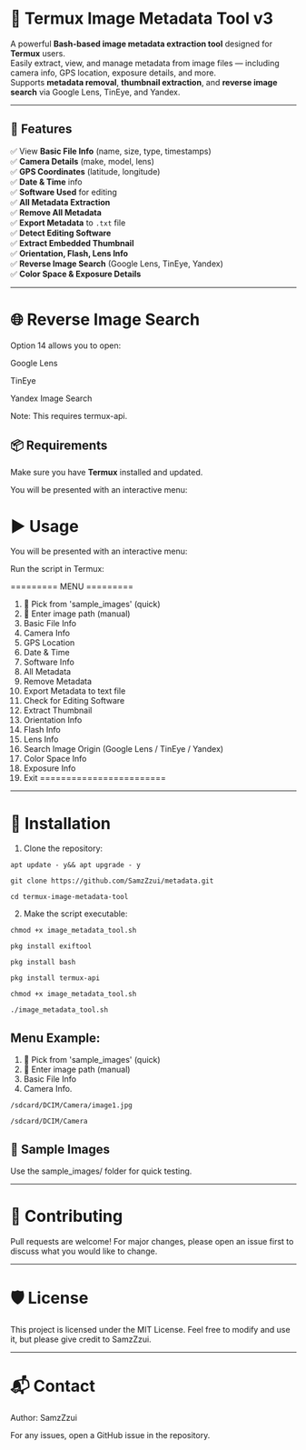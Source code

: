 # 📸 Termux Image Metadata Tool v3

A powerful **Bash-based image metadata extraction tool** designed for **Termux** users.  
Easily extract, view, and manage metadata from image files — including camera info, GPS location, exposure details, and more.  
Supports **metadata removal**, **thumbnail extraction**, and **reverse image search** via Google Lens, TinEye, and Yandex.

---

## 🚀 Features
✅ View **Basic File Info** (name, size, type, timestamps)  
✅ **Camera Details** (make, model, lens)  
✅ **GPS Coordinates** (latitude, longitude)  
✅ **Date & Time** info  
✅ **Software Used** for editing  
✅ **All Metadata Extraction**  
✅ **Remove All Metadata**  
✅ **Export Metadata** to `.txt` file  
✅ **Detect Editing Software**  
✅ **Extract Embedded Thumbnail**  
✅ **Orientation, Flash, Lens Info**  
✅ **Reverse Image Search** (Google Lens, TinEye, Yandex)  
✅ **Color Space & Exposure Details**  

---

# 🌐 Reverse Image Search

Option 14 allows you to open:

Google Lens

TinEye

Yandex Image Search


Note: This requires termux-api.

## 📦 Requirements

Make sure you have **Termux** installed and updated.

You will be presented with an interactive menu:

# ▶️ Usage

You will be presented with an interactive menu:

Run the script in Termux:

========= MENU =========
1. 🔎 Pick from 'sample_images' (quick)
2. 📂 Enter image path (manual)
3. Basic File Info
4. Camera Info
5. GPS Location
6. Date & Time
7. Software Info
8. All Metadata
9. Remove Metadata
10. Export Metadata to text file
11. Check for Editing Software
12. Extract Thumbnail
13. Orientation Info
14. Flash Info
15. Lens Info
16. Search Image Origin (Google Lens / TinEye / Yandex)
17. Color Space Info
18. Exposure Info
19. Exit
========================
---

# 🔧 Installation

1. Clone the repository:
```
apt update - y&& apt upgrade - y
```
```
git clone https://github.com/SamzZzui/metadata.git
```
```
cd termux-image-metadata-tool
```
2. Make the script executable:
```
chmod +x image_metadata_tool.sh
```

```
pkg install exiftool
```
```
pkg install bash
```
```
pkg install termux-api
```
```
chmod +x image_metadata_tool.sh
```
```
./image_metadata_tool.sh
```

## Menu Example:

1. 🔎 Pick from 'sample_images' (quick)
2. 📂 Enter image path (manual)
3. Basic File Info
4. Camera Info.


```
/sdcard/DCIM/Camera/image1.jpg
```

```
/sdcard/DCIM/Camera
```

## 📂 Sample Images

Use the sample_images/ folder for quick testing.

---

# 🤝 Contributing

Pull requests are welcome!
For major changes, please open an issue first to discuss what you would like to change.


---

# 🛡️ License

This project is licensed under the MIT License.
Feel free to modify and use it, but please give credit to SamzZzui.


---

# 📬 Contact

Author: SamzZzui

For any issues, open a GitHub issue in the repository.


